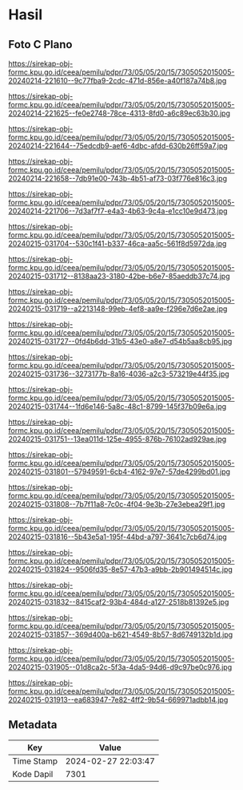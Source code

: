 # Hasil

## Foto C Plano

https://sirekap-obj-formc.kpu.go.id/ceea/pemilu/pdpr/73/05/05/20/15/7305052015005-20240214-221610--9c77fba9-2cdc-471d-856e-a40f187a74b8.jpg

https://sirekap-obj-formc.kpu.go.id/ceea/pemilu/pdpr/73/05/05/20/15/7305052015005-20240214-221625--fe0e2748-78ce-4313-8fd0-a6c89ec63b30.jpg

https://sirekap-obj-formc.kpu.go.id/ceea/pemilu/pdpr/73/05/05/20/15/7305052015005-20240214-221644--75edcdb9-aef6-4dbc-afdd-630b26ff59a7.jpg

https://sirekap-obj-formc.kpu.go.id/ceea/pemilu/pdpr/73/05/05/20/15/7305052015005-20240214-221658--7db91e00-743b-4b51-af73-03f776e816c3.jpg

https://sirekap-obj-formc.kpu.go.id/ceea/pemilu/pdpr/73/05/05/20/15/7305052015005-20240214-221706--7d3af7f7-e4a3-4b63-9c4a-e1cc10e9d473.jpg

https://sirekap-obj-formc.kpu.go.id/ceea/pemilu/pdpr/73/05/05/20/15/7305052015005-20240215-031704--530c1f41-b337-46ca-aa5c-561f8d5972da.jpg

https://sirekap-obj-formc.kpu.go.id/ceea/pemilu/pdpr/73/05/05/20/15/7305052015005-20240215-031712--8138aa23-3180-42be-b6e7-85aeddb37c74.jpg

https://sirekap-obj-formc.kpu.go.id/ceea/pemilu/pdpr/73/05/05/20/15/7305052015005-20240215-031719--a2213148-99eb-4ef8-aa9e-f296e7d6e2ae.jpg

https://sirekap-obj-formc.kpu.go.id/ceea/pemilu/pdpr/73/05/05/20/15/7305052015005-20240215-031727--0fd4b6dd-31b5-43e0-a8e7-d54b5aa8cb95.jpg

https://sirekap-obj-formc.kpu.go.id/ceea/pemilu/pdpr/73/05/05/20/15/7305052015005-20240215-031736--3273177b-8a16-4036-a2c3-573219e44f35.jpg

https://sirekap-obj-formc.kpu.go.id/ceea/pemilu/pdpr/73/05/05/20/15/7305052015005-20240215-031744--1fd6e146-5a8c-48c1-8799-145f37b09e6a.jpg

https://sirekap-obj-formc.kpu.go.id/ceea/pemilu/pdpr/73/05/05/20/15/7305052015005-20240215-031751--13ea011d-125e-4955-876b-76102ad929ae.jpg

https://sirekap-obj-formc.kpu.go.id/ceea/pemilu/pdpr/73/05/05/20/15/7305052015005-20240215-031801--57949591-6cb4-4162-97e7-57de4299bd01.jpg

https://sirekap-obj-formc.kpu.go.id/ceea/pemilu/pdpr/73/05/05/20/15/7305052015005-20240215-031808--7b7f11a8-7c0c-4f04-9e3b-27e3ebea29f1.jpg

https://sirekap-obj-formc.kpu.go.id/ceea/pemilu/pdpr/73/05/05/20/15/7305052015005-20240215-031816--5b43e5a1-195f-44bd-a797-3641c7cb6d74.jpg

https://sirekap-obj-formc.kpu.go.id/ceea/pemilu/pdpr/73/05/05/20/15/7305052015005-20240215-031824--9506fd35-8e57-47b3-a9bb-2b901494514c.jpg

https://sirekap-obj-formc.kpu.go.id/ceea/pemilu/pdpr/73/05/05/20/15/7305052015005-20240215-031832--8415caf2-93b4-484d-a127-2518b81392e5.jpg

https://sirekap-obj-formc.kpu.go.id/ceea/pemilu/pdpr/73/05/05/20/15/7305052015005-20240215-031857--369d400a-b621-4549-8b57-8d6749132b1d.jpg

https://sirekap-obj-formc.kpu.go.id/ceea/pemilu/pdpr/73/05/05/20/15/7305052015005-20240215-031905--01d8ca2c-5f3a-4da5-94d6-d9c97be0c976.jpg

https://sirekap-obj-formc.kpu.go.id/ceea/pemilu/pdpr/73/05/05/20/15/7305052015005-20240215-031913--ea683947-7e82-4ff2-9b54-669971adbb14.jpg


## Metadata

| Key        | Value               |
| ---------- | ------------------- |
| Time Stamp | 2024-02-27 22:03:47 |
| Kode Dapil | 7301                |



